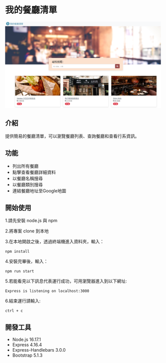 # 我的餐廳清單
![This is an image](https://github.com/xxirenee/restaurant_list/blob/main/public/image/Capture.PNG)

## 介紹
提供簡易的餐廳清單，可以瀏覽餐廳列表、查詢餐廳和查看行系資訊。

## 功能
- 列出所有餐廳
- 點擊查看餐廳詳細資料
- 以餐廳名稱搜尋
- 以餐廳類別搜尋
- 連結餐廳地址至Google地圖

## 開始使用
1.請先安裝 node.js 與 npm

2.將專案 clone 到本地

3.在本地開啟之後，透過終端機進入資料夾，輸入：

```
npm install
```

4.安裝完畢後，輸入：

```
npm run start
```

5.若能看見以下訊息代表運行成功，可用瀏覽器進入到以下網址:

```
Express is listening on localhost:3000
```

6.結束運行請輸入:

```
ctrl + c
```

## 開發工具
- Node.js 16.17.1
- Express 4.16.4
- Express-Handlebars 3.0.0
- Bootstrap 5.1.3

